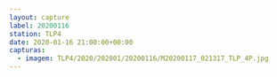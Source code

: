 ```yaml
---
layout: capture
label: 20200116
station: TLP4
date: 2020-01-16 21:00:00+00:00
capturas:
  - imagem: TLP4/2020/202001/20200116/M20200117_021317_TLP_4P.jpg
---
```


